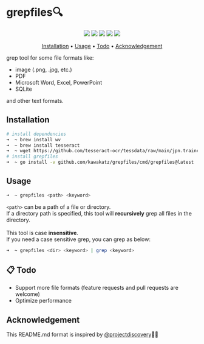 # grepfiles🔍
<p align="center">
<a href="https://opensource.org/licenses/MIT"><img src="https://img.shields.io/badge/license-MIT-_red.svg"></a>
<a href="https://github.com/kawakatz/grepfiles/issues"><img src="https://img.shields.io/badge/contributions-welcome-brightgreen.svg?style=flat"></a>
<a href="https://goreportcard.com/badge/github.com/kawakatz/grepfiles"><img src="https://goreportcard.com/badge/github.com/kawakatz/grepfiles"></a>
<a href="https://www.codefactor.io/repository/github/kawakatz/grepfiles/badge"><img src="https://www.codefactor.io/repository/github/kawakatz/grepfiles/badge"></a>
<a href="https://twitter.com/kawakatz"><img src="https://img.shields.io/twitter/follow/kawakatz.svg?logo=twitter"></a>
</p>

<p align="center">
  <a href="#installation">Installation</a> •
  <a href="#usage">Usage</a>  •
  <a href="#-todo">Todo</a>  •
  <a href="#acknowledgement">Acknowledgement</a>
</p>

grep tool for some file formats like:
- image (.png, .jpg, etc.)
- PDF
- Microsoft Word, Excel, PowerPoint
- SQLite

and other text formats.

## Installation
```sh
# install dependencies
➜  ~ brew install wv
➜  ~ brew install tesseract
➜  ~ wget https://github.com/tesseract-ocr/tessdata/raw/main/jpn.traineddata -O /usr/local/share/tessdata/jpn.traineddata # add japanese data
# install grepfiles
➜  ~ go install -v github.com/kawakatz/grepfiles/cmd/grepfiles@latest
```

## Usage
```sh
➜  ~ grepfiles <path> <keyword>
```

`<path>` can be a path of a file or directory.<br>
If a directory path is specified, this tool will **recursively** grep all files in the directory.<br>
<br>
This tool is case **insensitive**.<br>
If you need a case sensitive grep, you can grep as below:
```sh
➜  ~ grepfiles <dir> <keyword> | grep <keyword>
```

## 📋 Todo
- Support more file formats (feature requests and pull requests are welcome)
- Optimize performance

## Acknowledgement
This README.md format is inspired by  [@projectdiscovery](https://github.com/projectdiscovery/)🙇‍♂️
